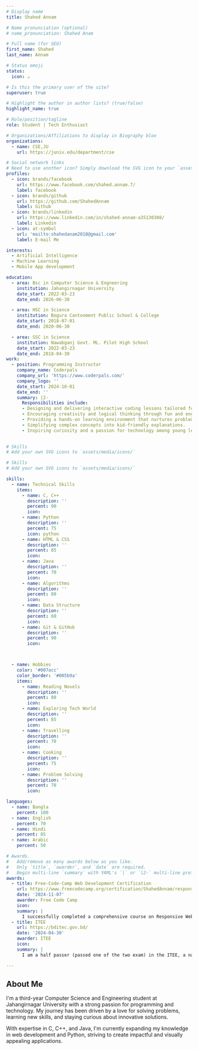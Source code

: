 ```yaml
---
# Display name
title: Shahed Annam

# Name pronunciation (optional)
# name_pronunciation: Shahed Anam

# Full name (for SEO)
first_name: Shahed 
last_name: Annam

# Status emoji
status:
  icon: ☕️

# Is this the primary user of the site?
superuser: true

# Highlight the author in author lists? (true/false)
highlight_name: true

# Role/position/tagline
role: Student | Tech Enthusiast 

# Organizations/Affiliations to display in Biography blox
organizations:
  - name: CSE,JU
    url: https://juniv.edu/department/cse

# Social network links
# Need to use another icon? Simply download the SVG icon to your `assets/media/icons/` folder.
profiles:
  - icon: brands/facebook
    url: https://www.facebook.com/shahed.annam.7/
    label: facebook
  - icon: brands/github
    url: https://github.com/ShahedAnnam
    label: Github
  - icon: brands/linkedin
    url: https://www.linkedin.com/in/shahed-annam-a35130308/
    label: Linkedin
  - icon: at-symbol
    url: 'mailto:shahedanam2018@gmail.com'
    label: E-mail Me

interests:
  - Artificial Intelligence
  - Machine Learning
  - Mobile App development

education:
  - area: Bsc in Computer Science & Engneering
    institution: Jahangirnagar University
    date_start: 2022-03-23
    date_end: 2026-06-30

  - area: HSC in Science
    institution: Bogura Cantonment Public School & College
    date_start: 2018-07-01
    date_end: 2020-06-30

  - area: SSC in Science
    institution: Nawabganj Govt. ML. Pilot High School
    date_start: 2022-03-23
    date_end: 2018-04-30
work:
  - position: Programming Instructor
    company_name: Coderpals
    company_url: 'https://www.coderpals.com/'
    company_logo: ''
    date_start: 2024-10-01
    date_end: ''
    summary: |2-
      Responsibilities include:
      - Designing and delivering interactive coding lessons tailored for children.
      - Encouraging creativity and logical thinking through fun and engaging projects.
      - Providing a hands-on learning environment that nurtures problem-solving skills.
      - Simplifying complex concepts into kid-friendly explanations.
      - Inspiring curiosity and a passion for technology among young learners.
  

# Skills
# Add your own SVG icons to `assets/media/icons/`

# Skills
# Add your own SVG icons to `assets/media/icons/`

skills:
  - name: Technical Skills
    items:
      - name: C, C++
        description: ''
        percent: 90
        icon: 
      - name: Python
        description: ''
        percent: 75
        icon: python
      - name: HTML & CSS
        description: ''
        percent: 85
        icon: 
      - name: Java
        description: ''
        percent: 70
        icon: 
      - name: Algorithms
        description: ''
        percent: 80
        icon: 
      - name: Data Structure
        description: ''
        percent: 60
        icon: 
      - name: Git & GitHub
        description: ''
        percent: 90
        icon: 



  - name: Hobbies
    color: '#007acc'
    color_border: '#005b9a'
    items:
      - name: Reading Novels
        description: ''
        percent: 80
        icon: 
      - name: Exploring Tech World
        description: ''
        percent: 85
        icon: 
      - name: Travelling
        description: ''
        percent: 70
        icon: 
      - name: Cooking
        description: ''
        percent: 75
        icon: 
      - name: Problem Solving
        description: ''
        percent: 70
        icon: 

languages:
  - name: Bangla
    percent: 100
  - name: English
    percent: 70
  - name: Hindi
    percent: 85
  - name: Arabic
    percent: 50

# Awards.
#   Add/remove as many awards below as you like.
#   Only `title`, `awarder`, and `date` are required.
#   Begin multi-line `summary` with YAML's `|` or `|2-` multi-line prefix and indent 2 spaces below.
awards:
  - title: Free-Code-Camp Web Development Certification
    url: https://www.freecodecamp.org/certification/ShahedAnnam/responsive-web-design
    date: '2024-11-07'
    awarder: Free Code Camp
    icon: 
    summary: |
      I successfully completed a comprehensive course on Responsive Web Design from FreeCodeCamp, where I developed practical skills in frontend development. Throughout the course, I gained hands-on experience with HTML,CSS, and demonstrated my ability to build projects or applications from scratch. The certification has strengthened my foundation in web development and helped me further develop problem-solving and coding skills.
  - title: ITEE
    url: https://bditec.gov.bd/
    date: '2024-04-30'
    awarder: ITEE
    icon: 
    summary: |
      I am a half passer (passed one of the two exam) in the ITEE, a national-level IT qualification examination governed by the IPA (Information-Technology Promotion Agency), Japan. The ITEE is one of the largest-scale qualification exams in Japan, with around 600,000 applicants annually. The exam is conducted twice a year, in April and October, with standardized questions across all ITPEC (Information Technology Professionals Examination Council) member countries. As a half passer, I successfully passed one section of the exam, demonstrating my proficiency in key areas of information technology.

---
```


## About Me

I'm a third-year Computer Science and Engineering student at Jahangirnagar University with a strong passion for programming and technology. My journey has been driven by a love for solving problems, learning new skills, and staying curious about innovative solutions.

With expertise in C, C++, and Java, I'm currently expanding my knowledge in web development and Python, striving to create impactful and visually appealing applications.
